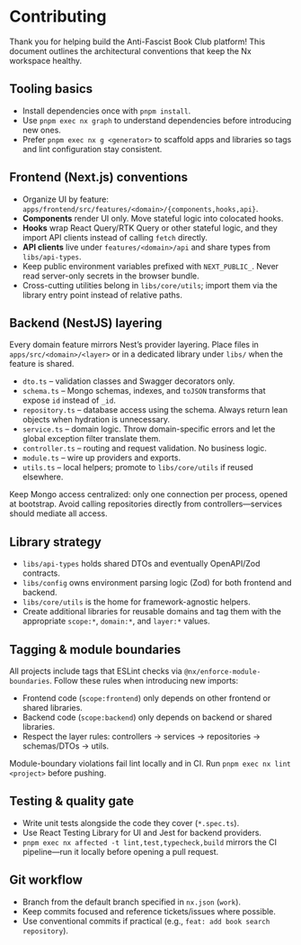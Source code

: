 # Contributing

Thank you for helping build the Anti-Fascist Book Club platform! This document outlines the architectural conventions that keep
the Nx workspace healthy.

## Tooling basics

- Install dependencies once with `pnpm install`.
- Use `pnpm exec nx graph` to understand dependencies before introducing new ones.
- Prefer `pnpm exec nx g <generator>` to scaffold apps and libraries so tags and lint configuration stay consistent.

## Frontend (Next.js) conventions

- Organize UI by feature: `apps/frontend/src/features/<domain>/{components,hooks,api}`.
- **Components** render UI only. Move stateful logic into colocated hooks.
- **Hooks** wrap React Query/RTK Query or other stateful logic, and they import API clients instead of calling `fetch` directly.
- **API clients** live under `features/<domain>/api` and share types from `libs/api-types`.
- Keep public environment variables prefixed with `NEXT_PUBLIC_`. Never read server-only secrets in the browser bundle.
- Cross-cutting utilities belong in `libs/core/utils`; import them via the library entry point instead of relative paths.

## Backend (NestJS) layering

Every domain feature mirrors Nest’s provider layering. Place files in `apps/src/<domain>/<layer>` or in a dedicated library under
`libs/` when the feature is shared.

- `dto.ts` – validation classes and Swagger decorators only.
- `schema.ts` – Mongo schemas, indexes, and `toJSON` transforms that expose `id` instead of `_id`.
- `repository.ts` – database access using the schema. Always return lean objects when hydration is unnecessary.
- `service.ts` – domain logic. Throw domain-specific errors and let the global exception filter translate them.
- `controller.ts` – routing and request validation. No business logic.
- `module.ts` – wire up providers and exports.
- `utils.ts` – local helpers; promote to `libs/core/utils` if reused elsewhere.

Keep Mongo access centralized: only one connection per process, opened at bootstrap. Avoid calling repositories directly from
controllers—services should mediate all access.

## Library strategy

- `libs/api-types` holds shared DTOs and eventually OpenAPI/Zod contracts.
- `libs/config` owns environment parsing logic (Zod) for both frontend and backend.
- `libs/core/utils` is the home for framework-agnostic helpers.
- Create additional libraries for reusable domains and tag them with the appropriate `scope:*`, `domain:*`, and `layer:*` values.

## Tagging & module boundaries

All projects include tags that ESLint checks via `@nx/enforce-module-boundaries`. Follow these rules when introducing new
imports:

- Frontend code (`scope:frontend`) only depends on other frontend or shared libraries.
- Backend code (`scope:backend`) only depends on backend or shared libraries.
- Respect the layer rules: controllers → services → repositories → schemas/DTOs → utils.

Module-boundary violations fail lint locally and in CI. Run `pnpm exec nx lint <project>` before pushing.

## Testing & quality gate

- Write unit tests alongside the code they cover (`*.spec.ts`).
- Use React Testing Library for UI and Jest for backend providers.
- `pnpm exec nx affected -t lint,test,typecheck,build` mirrors the CI pipeline—run it locally before opening a pull request.

## Git workflow

- Branch from the default branch specified in `nx.json` (`work`).
- Keep commits focused and reference tickets/issues where possible.
- Use conventional commits if practical (e.g., `feat: add book search repository`).
